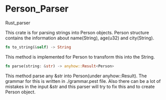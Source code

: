 # Person_Parser

Rust_parser

This crate is for parsing strings into Person objects.
Person structure contains the information about name(String), age(u32) and city(String).

```rust
fn to_string(&self) -> String
```

This method is implemented for Person to transform this into the String.

```rust
fn parse(string: &str) -> anyhow::Result<Person>
```

This method parse any &str into Person(under anyhow::Result<Person>). The grammar for this is written in ./grammar.pest file. Also there can be a lot of mistakes in the input &str and this parser will try to fix this and to create Person object.
